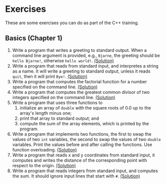 # Exercises
These are some exercises you can do as part of the C++ training.

## Basics (Chapter 1)

  1. Write a program that writes a greeting to standard output. When
    a command line argument is provided, e.g., `Bjarne`, the greeting
    should be `hello Bjarne!`, otherwise `hello world!`.
    [(Solution)](Basics/hello.cpp)
  1. Write a program that reads from standard input, and interpretes a
    string as a name.  It will write a greeting to standard output,
    unless it reads `quit`, then it will print `Bye!`.
    [(Solution)](Basics/talk.ccp)
  1. Write a program that computes the factorial function for a number
    specified on the command line.  [(Solution)](Basics/fac.cpp)
  1. Write a program that computes the greatest common divisor of
    two integers specified on the command line.
    [(Solution)](Basics/gcd.cpp)
  1. Write a program that uses three functions to
      1. initialize an array of `double` with the square roots of 0.0 up
        to the array's length minus one;
      2.  print that array to standard output; and
      3. compute the sum of the array elements, which is printed by the
        program.
  1. Write a program that implements two functions, the first to swap
    the values of two `int` variables, the second to swap the values of
    two `double` variables.  Print the values before and after calling
    the functions.  Use function overloading. [(Solution)](Basics/swap.cpp)
  1. Write a program that reads x and y coordinates from standard input,
    it computes and writes the distance of the corresponding point with
    respect to the origin. [(Solution)](Basics/col_dist.cpp)
  1. Write a program that reads integers from standard input, and computes
    the sum. It should ignore input lines that start with `#`.
    [(Solution)](Basics/data_parser.cpp)
